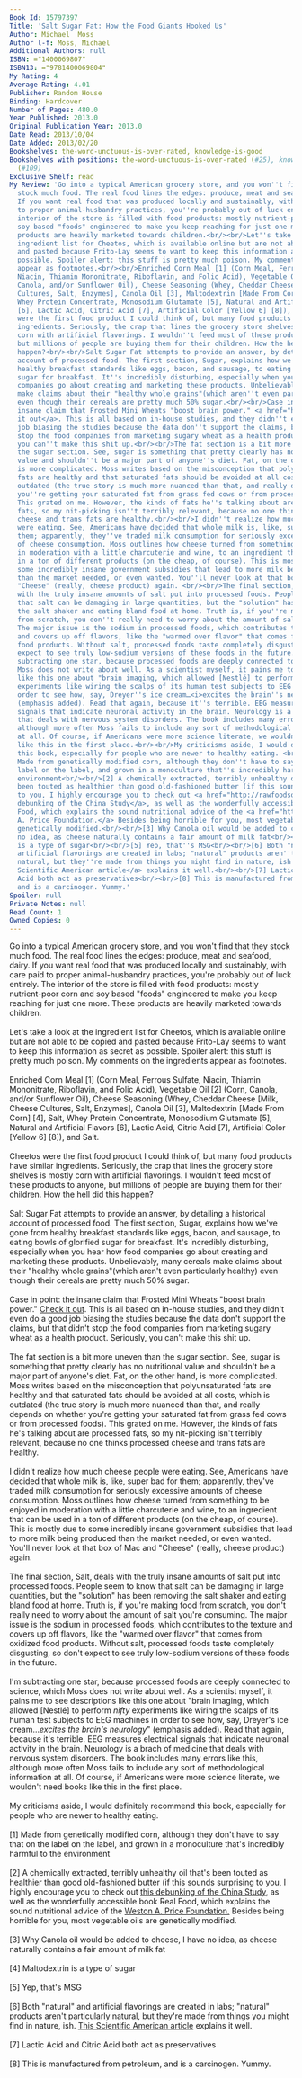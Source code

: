 ```yaml
---
Book Id: 15797397
Title: 'Salt Sugar Fat: How the Food Giants Hooked Us'
Author: Michael  Moss
Author l-f: Moss, Michael
Additional Authors: null
ISBN: ="1400069807"
ISBN13: ="9781400069804"
My Rating: 4
Average Rating: 4.01
Publisher: Random House
Binding: Hardcover
Number of Pages: 480.0
Year Published: 2013.0
Original Publication Year: 2013.0
Date Read: 2013/10/04
Date Added: 2013/02/20
Bookshelves: the-word-unctuous-is-over-rated, knowledge-is-good
Bookshelves with positions: the-word-unctuous-is-over-rated (#25), knowledge-is-good
  (#109)
Exclusive Shelf: read
My Review: 'Go into a typical American grocery store, and you won''t find that they
  stock much food. The real food lines the edges: produce, meat and seafood, dairy.
  If you want real food that was produced locally and sustainably, with care paid
  to proper animal-husbandry practices, you''re probably out of luck entirely. The
  interior of the store is filled with food products: mostly nutrient-poor corn and
  soy based "foods" engineered to make you keep reaching for just one more. These
  products are heavily marketed towards children.<br/><br/>Let''s take a look at the
  ingredient list for Cheetos, which is available online but are not able to be copied
  and pasted because Frito-Lay seems to want to keep this information as secret as
  possible. Spoiler alert: this stuff is pretty much poison. My comments on the ingredients
  appear as footnotes.<br/><br/>Enriched Corn Meal [1] (Corn Meal, Ferrous Sulfate,
  Niacin, Thiamin Mononitrate, Riboflavin, and Folic Acid), Vegetable Oil [2] (Corn,
  Canola, and/or Sunflower Oil), Cheese Seasoning (Whey, Cheddar Cheese [Milk, Cheese
  Cultures, Salt, Enzymes], Canola Oil [3], Maltodextrin [Made From Corn] [4], Salt,
  Whey Protein Concentrate, Monosodium Glutamate [5], Natural and Artificial Flavors
  [6], Lactic Acid, Citric Acid [7], Artificial Color [Yellow 6] [8]), and Salt.<br/><br/>Cheetos
  were the first food product I could think of, but many food products have similar
  ingredients. Seriously, the crap that lines the grocery store shelves is mostly
  corn with artificial flavorings. I wouldn''t feed most of these products to anyone,
  but millions of people are buying them for their children. How the hell did this
  happen?<br/><br/>Salt Sugar Fat attempts to provide an answer, by detailing a historical
  account of processed food. The first section, Sugar, explains how we''ve gone from
  healthy breakfast standards like eggs, bacon, and sausage, to eating bowls of glorified
  sugar for breakfast. It''s incredibly disturbing, especially when you hear how food
  companies go about creating and marketing these products. Unbelievably, many cereals
  make claims about their "healthy whole grains"(which aren''t even particularly healthy)
  even though their cereals are pretty much 50% sugar.<br/><br/>Case in point: the
  insane claim that Frosted Mini Wheats "boost brain power." <a href="http://www.npr.org/blogs/thesalt/2013/05/30/187330235/no-frosted-mini-wheats-don-t-make-your-kids-smarter">Check
  it out</a>. This is all based on in-house studies, and they didn''t even do a good
  job biasing the studies because the data don''t support the claims, but that didn''t
  stop the food companies from marketing sugary wheat as a health product. Seriously,
  you can''t make this shit up.<br/><br/>The fat section is a bit more uneven than
  the sugar section. See, sugar is something that pretty clearly has no nutritional
  value and shouldn''t be a major part of anyone''s diet. Fat, on the other hand,
  is more complicated. Moss writes based on the misconception that polyunsaturated
  fats are healthy and that saturated fats should be avoided at all costs, which is
  outdated (the true story is much more nuanced than that, and really depends on whether
  you''re getting your saturated fat from grass fed cows or from processed foods).
  This grated on me. However, the kinds of fats he''s talking about are processed
  fats, so my nit-picking isn''t terribly relevant, because no one thinks processed
  cheese and trans fats are healthy.<br/><br/>I didn''t realize how much cheese people
  were eating. See, Americans have decided that whole milk is, like, super bad for
  them; apparently, they''ve traded milk consumption for seriously excessive amounts
  of cheese consumption. Moss outlines how cheese turned from something to be enjoyed
  in moderation with a little charcuterie and wine, to an ingredient that can be used
  in a ton of different products (on the cheap, of course). This is mostly due to
  some incredibly insane government subsidies that lead to more milk being produced
  than the market needed, or even wanted. You''ll never look at that box of Mac and
  "Cheese" (really, cheese product) again. <br/><br/>The final section, Salt, deals
  with the truly insane amounts of salt put into processed foods. People seem to know
  that salt can be damaging in large quantities, but the "solution" has been removing
  the salt shaker and eating bland food at home. Truth is, if you''re making food
  from scratch, you don''t really need to worry about the amount of salt you''re consuming.
  The major issue is the sodium in processed foods, which contributes to the texture
  and covers up off flavors, like the "warmed over flavor" that comes from oxidized
  food products. Without salt, processed foods taste completely disgusting, so don''t
  expect to see truly low-sodium versions of these foods in the future. <br/><br/>I''m
  subtracting one star, because processed foods are deeply connected to science, which
  Moss does not write about well. As a scientist myself, it pains me to see descriptions
  like this one about "brain imaging, which allowed [Nestlé] to perform <i>nifty</i>
  experiments like wiring the scalps of its human test subjects to EEG machines in
  order to see how, say, Dreyer''s ice cream…<i>excites the brain''s neurology</i>"
  (emphasis added). Read that again, because it''s terrible. EEG measures electrical
  signals that indicate neuronal activity in the brain. Neurology is a brach of medicine
  that deals with nervous system disorders. The book includes many errors like this,
  although more often Moss fails to include any sort of methodological information
  at all. Of course, if Americans were more science literate, we wouldn''t need books
  like this in the first place.<br/><br/>My criticisms aside, I would definitely recommend
  this book, especially for people who are newer to healthy eating. <br/><br/>[1]
  Made from genetically modified corn, although they don''t have to say that on the
  label on the label, and grown in a monoculture that''s incredibly harmful to the
  environment<br/><br/>[2] A chemically extracted, terribly unhealthy oil that''s
  been touted as healthier than good old-fashioned butter (if this sounds surprising
  to you, I highly encourage you to check out <a href="http://rawfoodsos.com/2010/07/07/the-china-study-fact-or-fallac/">this
  debunking of the China Study</a>, as well as the wonderfully accessible book Real
  Food, which explains the sound nutritional advice of the <a href="http://www.westonaprice.org">Weston
  A. Price Foundation.</a> Besides being horrible for you, most vegetable oils are
  genetically modified.<br/><br/>[3] Why Canola oil would be added to cheese, I have
  no idea, as cheese naturally contains a fair amount of milk fat<br/><br/>[4] Maltodextrin
  is a type of sugar<br/><br/>[5] Yep, that''s MSG<br/><br/>[6] Both "natural" and
  artificial flavorings are created in labs; "natural" products aren''t particularly
  natural, but they''re made from things you might find in nature, ish. <a href="http://www.scientificamerican.com/article.cfm?id=what-is-the-difference-be-2002-07-29">This
  Scientific American article</a> explains it well.<br/><br/>[7] Lactic Acid and Citric
  Acid both act as preservatives<br/><br/>[8] This is manufactured from petroleum,
  and is a carcinogen. Yummy.'
Spoiler: null
Private Notes: null
Read Count: 1
Owned Copies: 0
---
```


Go into a typical American grocery store, and you won't find that they stock much food. The real food lines the edges: produce, meat and seafood, dairy. If you want real food that was produced locally and sustainably, with care paid to proper animal-husbandry practices, you're probably out of luck entirely. The interior of the store is filled with food products: mostly nutrient-poor corn and soy based "foods" engineered to make you keep reaching for just one more. These products are heavily marketed towards children.<br/><br/>Let's take a look at the ingredient list for Cheetos, which is available online but are not able to be copied and pasted because Frito-Lay seems to want to keep this information as secret as possible. Spoiler alert: this stuff is pretty much poison. My comments on the ingredients appear as footnotes.<br/><br/>Enriched Corn Meal [1] (Corn Meal, Ferrous Sulfate, Niacin, Thiamin Mononitrate, Riboflavin, and Folic Acid), Vegetable Oil [2] (Corn, Canola, and/or Sunflower Oil), Cheese Seasoning (Whey, Cheddar Cheese [Milk, Cheese Cultures, Salt, Enzymes], Canola Oil [3], Maltodextrin [Made From Corn] [4], Salt, Whey Protein Concentrate, Monosodium Glutamate [5], Natural and Artificial Flavors [6], Lactic Acid, Citric Acid [7], Artificial Color [Yellow 6] [8]), and Salt.<br/><br/>Cheetos were the first food product I could think of, but many food products have similar ingredients. Seriously, the crap that lines the grocery store shelves is mostly corn with artificial flavorings. I wouldn't feed most of these products to anyone, but millions of people are buying them for their children. How the hell did this happen?<br/><br/>Salt Sugar Fat attempts to provide an answer, by detailing a historical account of processed food. The first section, Sugar, explains how we've gone from healthy breakfast standards like eggs, bacon, and sausage, to eating bowls of glorified sugar for breakfast. It's incredibly disturbing, especially when you hear how food companies go about creating and marketing these products. Unbelievably, many cereals make claims about their "healthy whole grains"(which aren't even particularly healthy) even though their cereals are pretty much 50% sugar.<br/><br/>Case in point: the insane claim that Frosted Mini Wheats "boost brain power." <a href="http://www.npr.org/blogs/thesalt/2013/05/30/187330235/no-frosted-mini-wheats-don-t-make-your-kids-smarter">Check it out</a>. This is all based on in-house studies, and they didn't even do a good job biasing the studies because the data don't support the claims, but that didn't stop the food companies from marketing sugary wheat as a health product. Seriously, you can't make this shit up.<br/><br/>The fat section is a bit more uneven than the sugar section. See, sugar is something that pretty clearly has no nutritional value and shouldn't be a major part of anyone's diet. Fat, on the other hand, is more complicated. Moss writes based on the misconception that polyunsaturated fats are healthy and that saturated fats should be avoided at all costs, which is outdated (the true story is much more nuanced than that, and really depends on whether you're getting your saturated fat from grass fed cows or from processed foods). This grated on me. However, the kinds of fats he's talking about are processed fats, so my nit-picking isn't terribly relevant, because no one thinks processed cheese and trans fats are healthy.<br/><br/>I didn't realize how much cheese people were eating. See, Americans have decided that whole milk is, like, super bad for them; apparently, they've traded milk consumption for seriously excessive amounts of cheese consumption. Moss outlines how cheese turned from something to be enjoyed in moderation with a little charcuterie and wine, to an ingredient that can be used in a ton of different products (on the cheap, of course). This is mostly due to some incredibly insane government subsidies that lead to more milk being produced than the market needed, or even wanted. You'll never look at that box of Mac and "Cheese" (really, cheese product) again. <br/><br/>The final section, Salt, deals with the truly insane amounts of salt put into processed foods. People seem to know that salt can be damaging in large quantities, but the "solution" has been removing the salt shaker and eating bland food at home. Truth is, if you're making food from scratch, you don't really need to worry about the amount of salt you're consuming. The major issue is the sodium in processed foods, which contributes to the texture and covers up off flavors, like the "warmed over flavor" that comes from oxidized food products. Without salt, processed foods taste completely disgusting, so don't expect to see truly low-sodium versions of these foods in the future. <br/><br/>I'm subtracting one star, because processed foods are deeply connected to science, which Moss does not write about well. As a scientist myself, it pains me to see descriptions like this one about "brain imaging, which allowed [Nestlé] to perform <i>nifty</i> experiments like wiring the scalps of its human test subjects to EEG machines in order to see how, say, Dreyer's ice cream…<i>excites the brain's neurology</i>" (emphasis added). Read that again, because it's terrible. EEG measures electrical signals that indicate neuronal activity in the brain. Neurology is a brach of medicine that deals with nervous system disorders. The book includes many errors like this, although more often Moss fails to include any sort of methodological information at all. Of course, if Americans were more science literate, we wouldn't need books like this in the first place.<br/><br/>My criticisms aside, I would definitely recommend this book, especially for people who are newer to healthy eating. <br/><br/>[1] Made from genetically modified corn, although they don't have to say that on the label on the label, and grown in a monoculture that's incredibly harmful to the environment<br/><br/>[2] A chemically extracted, terribly unhealthy oil that's been touted as healthier than good old-fashioned butter (if this sounds surprising to you, I highly encourage you to check out <a href="http://rawfoodsos.com/2010/07/07/the-china-study-fact-or-fallac/">this debunking of the China Study</a>, as well as the wonderfully accessible book Real Food, which explains the sound nutritional advice of the <a href="http://www.westonaprice.org">Weston A. Price Foundation.</a> Besides being horrible for you, most vegetable oils are genetically modified.<br/><br/>[3] Why Canola oil would be added to cheese, I have no idea, as cheese naturally contains a fair amount of milk fat<br/><br/>[4] Maltodextrin is a type of sugar<br/><br/>[5] Yep, that's MSG<br/><br/>[6] Both "natural" and artificial flavorings are created in labs; "natural" products aren't particularly natural, but they're made from things you might find in nature, ish. <a href="http://www.scientificamerican.com/article.cfm?id=what-is-the-difference-be-2002-07-29">This Scientific American article</a> explains it well.<br/><br/>[7] Lactic Acid and Citric Acid both act as preservatives<br/><br/>[8] This is manufactured from petroleum, and is a carcinogen. Yummy.